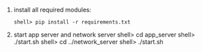 1. install all required modules:

    ```
    shell> pip install -r requirements.txt
    ```


2. start app server and network server
    shell> cd app_server
    shell> ./start.sh
    shell> cd ../network_server
    shell> ./start.sh

